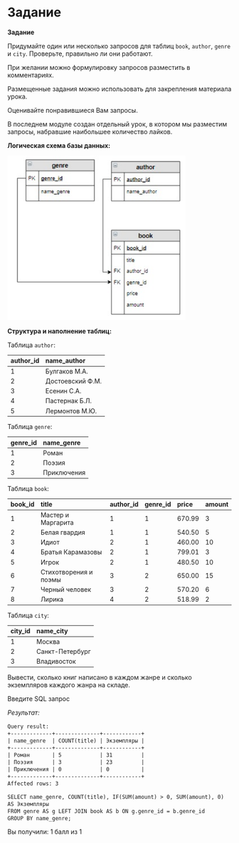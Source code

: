 # Задание

**Задание**

Придумайте один или несколько запросов для таблиц `book`, `author`, `genre` и `city`. Проверьте, правильно ли они работают.

При желании можно формулировку запросов  разместить в комментариях. 

Размещенные задания можно использовать для закрепления материала урока.

Оценивайте понравившиеся Вам запросы.

В последнем модуле создан отдельный урок, в котором мы разместим запросы, набравшие наибольшее количество лайков. 

**Логическая схема базы данных:**

<p float="left">
<img src="cx1.jpg" width="400" />
</p>

**Структура и наполнение таблиц:**

Таблица `author`:

| **author_id** | **name_author**  |
|:--------------|:-----------------|
| 1             | Булгаков М.А.    |
| 2             | Достоевский Ф.М. |
| 3             | Есенин С.А.      |
| 4             | Пастернак Б.Л.   |
| 5             | Лермонтов М.Ю.   |

Таблица `genre`:

| **genre_id** | **name_genre** |
|:-------------|:---------------|
| 1            | Роман          |
| 2            | Поэзия         |
| 3            | Приключения    |

Таблица `book`:

| **book_id** | **title**             | **author_id** | **genre_id** | **price**    | **amount** |
|:------------|:----------------------|:--------------|:-------------|:-------------|:-----------|
| 1           | Мастер и Маргарита    | 1             | 1            | 670.99       | 3          |
| 2           | Белая гвардия         | 1             | 1            | 540.50       | 5          |
| 3           | Идиот                 | 2             | 1            | 460.00       | 10         |
| 4           | Братья Карамазовы     | 2             | 1            | 799.01       | 3          |
| 5           | Игрок                 | 2             | 1            | 480.50       | 10         |
| 6           | Стихотворения и поэмы | 3             | 2            | 650.00       | 15         |
| 7           | Черный человек        | 3             | 2            | 570.20       | 6          |
| 8           | Лирика                | 4             | 2            | 518.99       | 2          |

Таблица `city`:

| **city_id** | **name_city**   |
|:------------|:----------------|
| 1           | Москва          |
| 2           | Санкт-Петербург |
| 3           | Владивосток     |

Вывести, сколько книг написано в каждом жанре и сколько экземпляров каждого жанра на складе.

Введите SQL запрос

*Результат:*

```mysql
Query result:
+-------------+--------------+------------+
| name_genre  | COUNT(title) | Экземпляры |
+-------------+--------------+------------+
| Роман       | 5            | 31         |
| Поэзия      | 3            | 23         |
| Приключения | 0            | 0          |
+-------------+--------------+------------+
Affected rows: 3
```

```mysql
SELECT name_genre, COUNT(title), IF(SUM(amount) > 0, SUM(amount), 0) AS Экземпляры
FROM genre AS g LEFT JOIN book AS b ON g.genre_id = b.genre_id
GROUP BY name_genre;
```

Вы получили: 1 балл из 1
